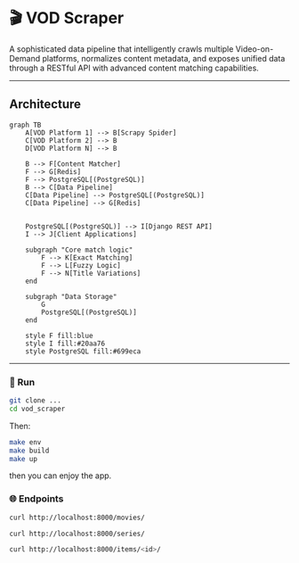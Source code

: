 # 🎬  VOD Scraper

A sophisticated data pipeline that intelligently crawls multiple Video-on-Demand platforms, normalizes content metadata, and exposes unified data through a RESTful API with advanced content matching capabilities.

---

## Architecture
```mermaid
graph TB
    A[VOD Platform 1] --> B[Scrapy Spider]
    C[VOD Platform 2] --> B
    D[VOD Platform N] --> B
    
    B --> F[Content Matcher]
    F --> G[Redis]
    F --> PostgreSQL[(PostgreSQL)]
    B --> C[Data Pipeline]
    C[Data Pipeline] --> PostgreSQL[(PostgreSQL)]
    C[Data Pipeline] --> G[Redis]


    PostgreSQL[(PostgreSQL)] --> I[Django REST API]
    I --> J[Client Applications]
    
    subgraph "Core match logic"
        F --> K[Exact Matching]
        F --> L[Fuzzy Logic]
        F --> N[Title Variations]
    end
    
    subgraph "Data Storage"
        G
        PostgreSQL[(PostgreSQL)]
    end
    
    style F fill:blue
    style I fill:#20aa76
    style PostgreSQL fill:#699eca
```

---


### 🔧 Run
```bash
git clone ...
cd vod_scraper
```
Then:
```bash
make env
make build
make up
```
then you can enjoy the app. <br />

### 🌐 Endpoints

```bash
curl http://localhost:8000/movies/
```

```bash
curl http://localhost:8000/series/
```
```bash
curl http://localhost:8000/items/<id>/
```
